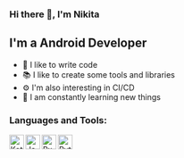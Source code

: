 ### Hi there 👋, I'm Nikita
## I'm a Android Developer

- 💪 I like to write code
- 📚 I like to create some tools and libraries
- ⚙️ I'm also interesting in CI/CD
- 🥅 I am constantly learning new things

### Languages and Tools:

<img align="left" alt="Kotlin" width="26px" src="https://cdn.worldvectorlogo.com/logos/kotlin-1.svg" />
<img align="left" alt="Java" width="26px" src="https://cdn.iconscout.com/icon/free/png-512/java-43-569305.png" />

<img align="left" alt="RxJava" width="26px" src="https://miro.medium.com/max/400/1*JQ_FA4arzgHWD9rp9JSjvg.png" />
<img align="left" alt="Python" width="26px" src="https://cdn3.iconfinder.com/data/icons/logos-and-brands-adobe/512/267_Python-512.png" />
